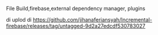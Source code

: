 File Build,firebase,external dependency manager, plugins


di uplod di https://github.com/jihanaferiansyah/Incremental-firebase/releases/tag/untagged-9d2a27edcdf530783027
